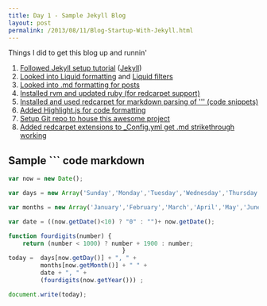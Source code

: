 ```yaml
---
title: Day 1 - Sample Jekyll Blog
layout: post
permalink: /2013/08/11/Blog-Startup-With-Jekyll.html
---
```


Things I did to get this blog up and runnin'

1. [Followed Jekyll setup tutorial](http://www.andrewmunsell.com/tutorials/jekyll-by-example/index.html) ([Jekyll](http://jekyllrb.com/))
1. [Looked into Liquid formatting](https://github.com/Shopify/liquid/wiki/Liquid-for-Designers) and [Liquid filters](http://liquid.rubyforge.org/classes/Liquid/StandardFilters.html#M000012)
1. [Looked into .md formatting for posts](https://github.com/adam-p/markdown-here/wiki/Markdown-Cheatsheet) 
1. [Installed rvm and updated ruby (for redcarpet support)](http://stackoverflow.com/questions/3696564/how-to-update-ruby-to-1-9-x-on-mac)
1. [Installed and used redcarpet for markdown parsing of ''' (code snippets)](https://github.com/vmg/redcarpet)
1. [Added Highlight.js for code formatting](http://softwaremaniacs.org/soft/highlight/en/)
1. [Setup Git repo to house this awesome project](https://github.com/ssawchenko/jekyllblog)
1. [Added redcarpet extensions to _Config.yml get .md strikethrough working](http://stackoverflow.com/questions/13464590/github-flavored-markdown-and-pygments-highlighting-in-jekyll)

## Sample ``` code markdown 
```javascript
var now = new Date();

var days = new Array('Sunday','Monday','Tuesday','Wednesday','Thursday','Friday','Saturday');

var months = new Array('January','February','March','April','May','June','July','August','September','October','November','December');

var date = ((now.getDate()<10) ? "0" : "")+ now.getDate();

function fourdigits(number)	{
	return (number < 1000) ? number + 1900 : number;
								}
today =  days[now.getDay()] + ", " +
         months[now.getMonth()] + " " +
         date + ", " +
         (fourdigits(now.getYear())) ;

document.write(today);
```